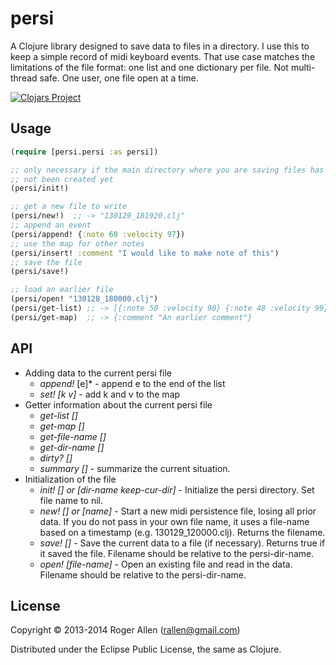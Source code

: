 # persi

A Clojure library designed to save data to files in a directory.  I
use this to keep a simple record of midi keyboard events.  That use
case matches the limitations of the file format: one list and one
dictionary per file.  Not multi-thread safe.  One user, one
file open at a time.

[![Clojars Project](http://clojars.org/persi/latest-version.svg)](http://clojars.org/persi)

## Usage

```clj
(require [persi.persi :as persi])

;; only necessary if the main directory where you are saving files has
;; not been created yet
(persi/init!)

;; get a new file to write
(persi/new!)  ;; -> "130129_181920.clj"
;; append an event
(persi/append! {:note 60 :velocity 97})
;; use the map for other notes
(persi/insert! :comment "I would like to make note of this")
;; save the file
(persi/save!)

;; load an earlier file
(persi/open! "130128_180000.clj")
(persi/get-list) ;; -> [{:note 50 :velocity 90} {:note 48 :velocity 99}]
(persi/get-map)  ;; -> {:comment "An earlier comment"}
```

## API

* Adding data to the current persi file
  * *append!* [e]* - append e to the end of the list
  * *set! [k v]* - add k and v to the map
* Getter information about the current persi file
  * *get-list []*
  * *get-map []*
  * *get-file-name []*
  * *get-dir-name []*
  * *dirty? []*
  * *summary []* - summarize the current situation.
* Initialization of the file
  * *init! [] or [dir-name keep-cur-dir]* - Initialize the persi directory. Set file name to nil.
  * *new! [] or [name]* - Start a new midi persistence file, losing all prior data. If you
   do not pass in your own file name, it uses a file-name based on
   a timestamp (e.g. 130129_120000.clj).  Returns the filename.
  * *save! []* - Save the current data to a file (if necessary).  Returns true if
   it saved the file.  Filename should be relative to the persi-dir-name.
  * *open! [file-name]* - Open an existing file and read in the data. Filename should be
   relative to the persi-dir-name.

## License

Copyright © 2013-2014 Roger Allen (rallen@gmail.com)

Distributed under the Eclipse Public License, the same as Clojure.
